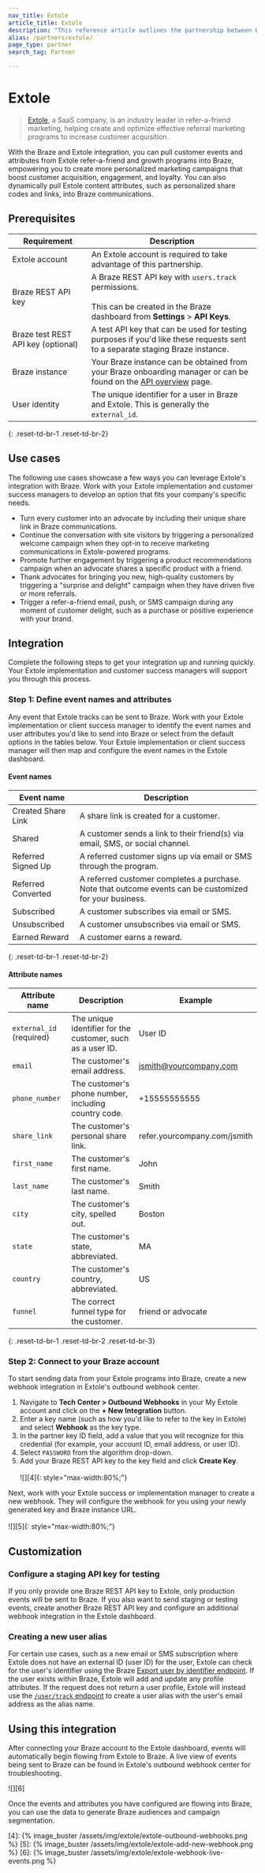 ```yaml
---
nav_title: Extole
article_title: Extole
description: "This reference article outlines the partnership between Braze and Extole, a referral marketing company, that allows you to pull customer events and attributes from refer-a-friend and growth programs into Braze"
alias: /partners/extole/
page_type: partner
search_tag: Partner

---
```


# Extole

> [Extole][1], a SaaS company, is an industry leader in refer-a-friend marketing, helping create and optimize effective referral marketing programs to increase customer acquisition.

With the Braze and Extole integration, you can pull customer events and attributes from Extole refer-a-friend and growth programs into Braze, empowering you to create more personalized marketing campaigns that boost customer acquisition, engagement, and loyalty. You can also dynamically pull Extole content attributes, such as personalized share codes and links, into Braze communications.

## Prerequisites

| Requirement | Description |
| ----------- | ----------- |
| Extole account | An Extole account is required to take advantage of this partnership. |
| Braze REST API key | A Braze REST API key with `users.track` permissions. <br><br> This can be created in the Braze dashboard from **Settings** > **API Keys**. |
| Braze test REST API key (optional) | A test API key that can be used for testing purposes if you'd like these requests sent to a separate staging Braze instance. |
| Braze instance | Your Braze instance can be obtained from your Braze onboarding manager or can be found on the [API overview]({{site.baseurl}}/api/basics/#endpoints) page. |
| User identity | The unique identifier for a user in Braze and Extole. This is generally the `external_id`. |
{: .reset-td-br-1 .reset-td-br-2}

## Use cases

The following use cases showcase a few ways you can leverage Extole's integration with Braze. Work with your Extole implementation and customer success managers to develop an option that fits your company's specific needs.
- Turn every customer into an advocate by including their unique share link in Braze communications.
- Continue the conversation with site visitors by triggering a personalized welcome campaign when they opt-in to receive marketing communications in Extole-powered programs.
- Promote further engagement by triggering a product recommendations campaign when an advocate shares a specific product with a friend.
- Thank advocates for bringing you new, high-quality customers by triggering a "surprise and delight" campaign when they have driven five or more referrals.
- Trigger a refer-a-friend email, push, or SMS campaign during any moment of customer delight, such as a purchase or positive experience with your brand.

## Integration

Complete the following steps to get your integration up and running quickly. Your Extole implementation and customer success managers will support you through this process.

### Step 1: Define event names and attributes 

Any event that Extole tracks can be sent to Braze. Work with your Extole implementation or client success manager to identify the event names and user attributes you'd like to send into Braze or select from the default options in the tables below. Your Extole implementation or client success manager will then map and configure the event names in the Extole dashboard.

#### Event names

| Event name | Description |
| ----------- | ----------- |
| Created Share Link | A share link is created for a customer. |
| Shared | A customer sends a link to their friend(s) via email, SMS, or social channel. |
| Referred Signed Up | A referred customer signs up via email or SMS through the program. |
| Referred Converted | A referred customer completes a purchase. Note that outcome events can be customized for your business.|
| Subscribed | A customer subscribes via email or SMS. |
| Unsubscribed | A customer unsubscribes via email or SMS. |
| Earned Reward | A customer earns a reward. |
{: .reset-td-br-1 .reset-td-br-2}

#### Attribute names

| Attribute name | Description | Example | 
| -------------- | ----- | ------- |
| `external_id` (required) | The unique identifier for the customer, such as a user ID. | User ID |
| `email` | The customer's email address. | jsmith@yourcompany.com |
| `phone_number` | The customer's phone number, including country code. | +15555555555 |
| `share_link` | The customer's personal share link. | refer.yourcompany.com/jsmith |
| `first_name` | The customer's first name. | John |
| `last_name` | The customer's last name. | Smith |
| `city` | The customer's city, spelled out. | Boston |
| `state` | The customer's state, abbreviated. | MA |
| `country` | The customer's country, abbreviated. | US |
| `funnel` | The correct funnel type for the customer. | friend or advocate |
{: .reset-td-br-1 .reset-td-br-2 .reset-td-br-3}

### Step 2: Connect to your Braze account 

To start sending data from your Extole programs into Braze, create a new webhook integration in Extole's outbound webhook center.


1. Navigate to **Tech Center > Outbound Webhooks** in your My Extole account and click on the **+ New Integration** button.
2. Enter a key name (such as how you'd like to refer to the key in Extole) and select **Webhook** as the key type. 
3. In the partner key ID field, add a value that you will recognize for this credential (for example, your account ID, email address, or user ID).
4. Select `PASSWORD` from the algorithm drop-down.
5. Add your Braze REST API key to the key field and click **Create Key**.<br><br>![][4]{: style="max-width:80%;"}

Next, work with your Extole success or implementation manager to create a new webhook. They will configure the webhook for you using your newly generated key and Braze instance URL.<br><br>![][5]{: style="max-width:80%;"}

## Customization

### Configure a staging API key for testing

If you only provide one Braze REST API key to Extole, only production events will be sent to Braze. If you also want to send staging or testing events, create another Braze REST API key and configure an additional webhook integration in the Extole dashboard.

### Creating a new user alias

For certain use cases, such as a new email or SMS subscription where Extole does not have an external ID (user ID) for the user, Extole can check for the user's identifier using the Braze [Export user by identifier endpoint][2]. If the user exists within Braze, Extole will add and update any profile attributes. If the request does not return a user profile, Extole will instead use the [`/user/track` endpoint][3] to create a user alias with the user's email address as the alias name.

## Using this integration

After connecting your Braze account to the Extole dashboard, events will automatically begin flowing from Extole to Braze. A live view of events being sent to Braze can be found in Extole's outbound webhook center for troubleshooting. 

![][6]

Once the events and attributes you have configured are flowing into Braze, you can use the data to generate Braze audiences and campaign segmentation.

[1]: https://www.extole.com
[2]: {{site.baseurl}}/api/endpoints/export/user_data/post_users_identifier/
[3]: {{site.baseurl}}/api/endpoints/user_data/post_user_track/#request-body
[4]: {% image_buster /assets/img/extole/extole-outbound-webhooks.png %}
[5]: {% image_buster /assets/img/extole/extole-add-new-webhook.png %}
[6]: {% image_buster /assets/img/extole/extole-webhook-live-events.png %}